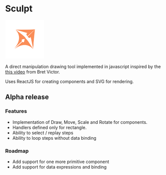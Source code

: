 # Sculpt

<img src="./logo.svg" width="125" height="125"/>

A direct manipulation drawing tool implemented in javascript inspired by
the [this video](https://www.youtube.com/watch?v=ef2jpjTEB5U) from Bret Victor.

Uses ReactJS for creating components and SVG for rendering.

## Alpha release

### Features
* Implementation of Draw, Move, Scale and Rotate for components.
* Handlers defined only for rectangle.
* Ability to select / replay steps
* Ability to loop steps without data binding

### Roadmap
* Add support for one more primitive component
* Add support for data expressions and binding
